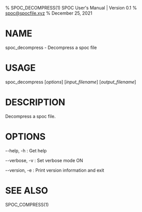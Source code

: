 % SPOC_DECOMPRESS(1) SPOC User's Manual | Version 0.1
% spoc@spocfile.xyz
% December 25, 2021

# NAME

spoc_decompress - Decompress a spoc file

# USAGE

spoc_decompress [*options*] [*input_filename*] [*output_filename*]

# DESCRIPTION

Decompress a spoc file.

# OPTIONS

\-\-help, -h
:   Get help

\-\-verbose, -v
:   Set verbose mode ON

\-\-version, -e
:   Print version information and exit

# SEE ALSO

SPOC_COMPRESS(1)
